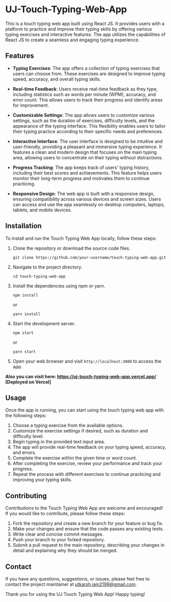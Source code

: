 # UJ-Touch-Typing-Web-App

This is a touch typing web app built using React JS. It provides users with a platform to practice and improve their typing skills by offering various typing exercises and interactive features. The app utilizes the capabilities of React JS to create a seamless and engaging typing experience.

## Features

- **Typing Exercises**: The app offers a collection of typing exercises that users can choose from. These exercises are designed to improve typing speed, accuracy, and overall typing skills.

- **Real-time Feedback**: Users receive real-time feedback as they type, including statistics such as words per minute (WPM), accuracy, and error count. This allows users to track their progress and identify areas for improvement.

- **Customizable Settings**: The app allows users to customize various settings, such as the duration of exercises, difficulty levels, and the appearance of the typing interface. This flexibility enables users to tailor their typing practice according to their specific needs and preferences.

- **Interactive Interface**: The user interface is designed to be intuitive and user-friendly, providing a pleasant and immersive typing experience. It features a clean and modern design that focuses on the main typing area, allowing users to concentrate on their typing without distractions.

- **Progress Tracking**: The app keeps track of users' typing history, including their best scores and achievements. This feature helps users monitor their long-term progress and motivates them to continue practicing.

- **Responsive Design**: The web app is built with a responsive design, ensuring compatibility across various devices and screen sizes. Users can access and use the app seamlessly on desktop computers, laptops, tablets, and mobile devices.

## Installation

To install and run the Touch Typing Web App locally, follow these steps:

1. Clone the repository or download the source code files.

   ```
   git clone https://github.com/your-username/touch-typing-web-app.git
   ```

2. Navigate to the project directory.

   ```
   cd touch-typing-web-app
   ```

3. Install the dependencies using npm or yarn.

   ```
   npm install
   ```

   or

   ```
   yarn install
   ```

4. Start the development server.

   ```
   npm start
   ```

   or

   ```
   yarn start
   ```

5. Open your web browser and visit `http://localhost:3000` to access the app.

**Also you can visit here: https://uj-touch-typing-web-app.vercel.app/ [Deployed on Vercel]**
## Usage

Once the app is running, you can start using the touch typing web app with the following steps:

1. Choose a typing exercise from the available options.
2. Customize the exercise settings if desired, such as duration and difficulty level.
3. Begin typing in the provided text input area.
4. The app will provide real-time feedback on your typing speed, accuracy, and errors.
5. Complete the exercise within the given time or word count.
6. After completing the exercise, review your performance and track your progress.
7. Repeat the process with different exercises to continue practicing and improving your typing skills.

## Contributing

Contributions to the Touch Typing Web App are welcome and encouraged! If you would like to contribute, please follow these steps:

1. Fork the repository and create a new branch for your feature or bug fix.
2. Make your changes and ensure that the code passes any existing tests.
3. Write clear and concise commit messages.
4. Push your branch to your forked repository.
5. Submit a pull request to the main repository, describing your changes in detail and explaining why they should be merged.


## Contact

If you have any questions, suggestions, or issues, please feel free to contact the project maintainer at utkarsh.jain2199@gmail.com.

Thank you for using the UJ Touch Typing Web App! Happy typing!
